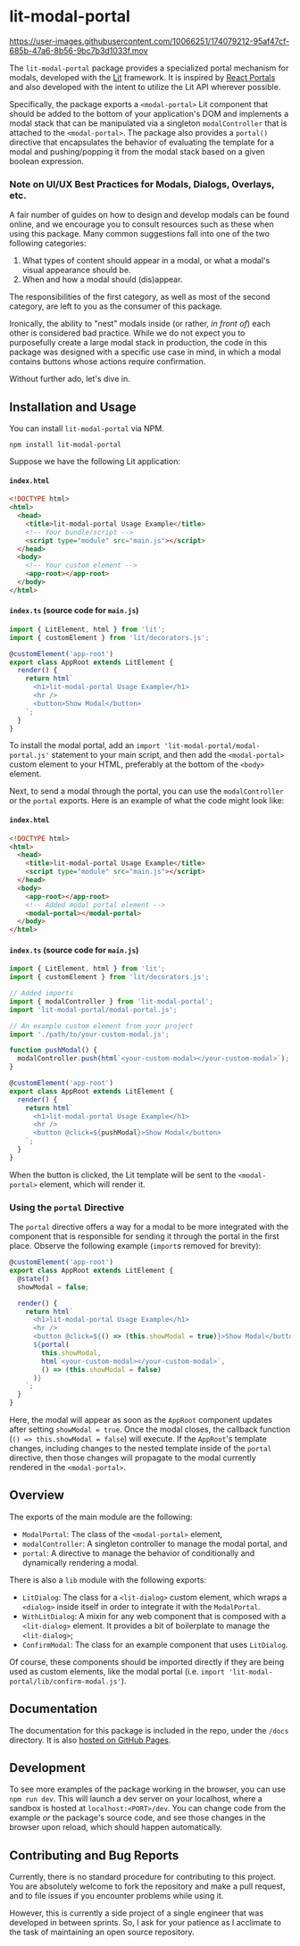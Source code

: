 # lit-modal-portal

https://user-images.githubusercontent.com/10066251/174079212-95af47cf-685b-47a6-8b56-9bc7b3d1033f.mov

The `lit-modal-portal` package provides a specialized portal mechanism for modals, developed with the [Lit](https://lit.dev) framework.
It is inspired by [React Portals](https://reactjs.org/docs/portals.html) and also developed with
the intent to utilize the Lit API wherever possible.

Specifically, the package exports a `<modal-portal>` Lit component that should be added to the bottom of your application's DOM
and implements a modal stack that can be manipulated via a singleton `modalController` that is attached to the `<modal-portal>`.
The package also provides a `portal()` directive that encapsulates the behavior of evaluating the template
for a modal and pushing/popping it from the modal stack based on a given boolean expression.

### Note on UI/UX Best Practices for Modals, Dialogs, Overlays, etc.

A fair number of guides on how to design and develop modals can be found online,
and we encourage you to consult resources such as these when using this package.
Many common suggestions fall into one of the two following categories:

1. What types of content should appear in a modal, or what a modal's visual appearance should be.
2. When and how a modal should (dis)appear.

The responsibilities of the first category, as well as most of the second category, are left to you
as the consumer of this package.

Ironically, the ability to "nest" modals inside (or rather, _in front of_) each other is considered bad practice.
While we do not expect you to purposefully create a large modal stack in production, the code in this package
was designed with a specific use case in mind, in which a modal contains buttons whose actions require confirmation.

Without further ado, let's dive in.

## Installation and Usage

You can install `lit-modal-portal` via NPM.

```
npm install lit-modal-portal
```

Suppose we have the following Lit application:

#### `index.html`

```html
<!DOCTYPE html>
<html>
  <head>
    <title>lit-modal-portal Usage Example</title>
    <!-- Your bundle/script -->
    <script type="module" src="main.js"></script>
  </head>
  <body>
    <!-- Your custom element -->
    <app-root></app-root>
  </body>
</html>
```

#### `index.ts` (source code for `main.js`)

```javascript
import { LitElement, html } from 'lit';
import { customElement } from 'lit/decorators.js';

@customElement('app-root')
export class AppRoot extends LitElement {
  render() {
    return html`
      <h1>lit-modal-portal Usage Example</h1>
      <hr />
      <button>Show Modal</button>
    `;
  }
}
```

To install the modal portal, add an `import 'lit-modal-portal/modal-portal.js'` statement to your main script,
and then add the `<modal-portal>` custom element to your HTML, preferably at the bottom of the `<body>` element.

Next, to send a modal through the portal, you can use the `modalController` or the `portal` exports.
Here is an example of what the code might look like:

#### `index.html`

```html
<!DOCTYPE html>
<html>
  <head>
    <title>lit-modal-portal Usage Example</title>
    <script type="module" src="main.js"></script>
  </head>
  <body>
    <app-root></app-root>
    <!-- Added modal portal element -->
    <modal-portal></modal-portal>
  </body>
</html>
```

#### `index.ts` (source code for `main.js`)

```javascript
import { LitElement, html } from 'lit';
import { customElement } from 'lit/decorators.js';

// Added imports
import { modalController } from 'lit-modal-portal';
import 'lit-modal-portal/modal-portal.js';

// An example custom element from your project
import './path/to/your-custom-modal.js';

function pushModal() {
  modalController.push(html`<your-custom-modal></your-custom-modal>`);
}

@customElement('app-root')
export class AppRoot extends LitElement {
  render() {
    return html`
      <h1>lit-modal-portal Usage Example</h1>
      <hr />
      <button @click=${pushModal}>Show Modal</button>
    `;
  }
}
```

When the button is clicked, the Lit template will be sent to the `<modal-portal>` element, which will render it.

### Using the `portal` Directive

The `portal` directive offers a way for a modal to be more integrated with the component that is responsible
for sending it through the portal in the first place.
Observe the following example (`import`s removed for brevity):

```javascript
@customElement('app-root')
export class AppRoot extends LitElement {
  @state()
  showModal = false;

  render() {
    return html`
      <h1>lit-modal-portal Usage Example</h1>
      <hr />
      <button @click=${() => (this.showModal = true)}>Show Modal</button>
      ${portal(
        this.showModal,
        html`<your-custom-modal></your-custom-modal>`,
        () => (this.showModal = false)
      )}
    `;
  }
}
```

Here, the modal will appear as soon as the `AppRoot` component updates after setting `showModal = true`.
Once the modal closes, the callback function (`() => this.showModal = false`) will execute.
If the `AppRoot`'s template changes, including changes to the nested template inside of the `portal` directive,
then those changes will propagate to the modal currently rendered in the `<modal-portal>`.

## Overview

The exports of the main module are the following:

- `ModalPortal`: The class of the `<modal-portal>` element,
- `modalController`: A singleton controller to manage the modal portal, and
- `portal`: A directive to manage the behavior of conditionally and dynamically rendering a modal.

There is also a `lib` module with the following exports:

- `LitDialog`:
  The class for a `<lit-dialog>` custom element,
  which wraps a `<dialog>` inside itself in order to integrate it with the `ModalPortal`.
- `WithLitDialog`:
  A mixin for any web component that is composed with a `<lit-dialog>` element.
  It provides a bit of boilerplate to manage the `<lit-dialog>`;
- `ConfirmModal`: The class for an example component that uses `LitDialog`.

Of course, these components should be imported directly if they are being used as custom elements,
like the modal portal (i.e. `import 'lit-modal-portal/lib/confirm-modal.js'`).

## Documentation

The documentation for this package is included in the repo, under the `/docs` directory.
It is also [hosted on GitHub Pages](https://cirrus-logic.github.io/lit-modal-portal/index.html).

## Development

To see more examples of the package working in the browser, you can use `npm run dev`.
This will launch a dev server on your localhost, where a sandbox is hosted at `localhost:<PORT>/dev`.
You can change code from the example _or_ the package's source code,
and see those changes in the browser upon reload, which should happen automatically.

## Contributing and Bug Reports

Currently, there is no standard procedure for contributing to this project.
You are absolutely welcome to fork the repository and make a pull request,
and to file issues if you encounter problems while using it.

However, this is currently a side project of a single engineer that was developed in between sprints.
So, I ask for your patience as I acclimate to the task of maintaining an open source repository.
